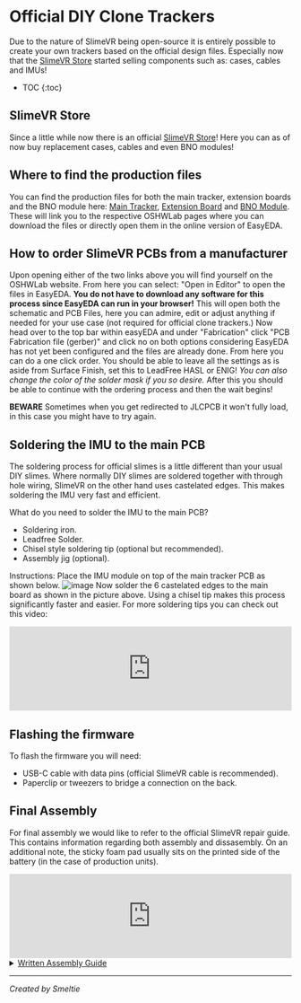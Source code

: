 # Official DIY Clone Trackers

Due to the nature of SlimeVR being open-source it is entirely possible to create your own trackers based on the official design files.
Especially now that the [SlimeVR Store](https://shop.slimevr.dev) started selling components such as: cases, cables and IMUs!

* TOC
{:toc}

## SlimeVR Store
Since a little while now there is an official [SlimeVR Store](https://shop.slimevr.dev)!
Here you can as of now buy replacement cases, cables and even BNO modules!

## Where to find the production files
You can find the production files for both the main tracker, extension boards and the BNO module here: [Main Tracker](https://oshwlab.com/slimevr/slimevr-main-board), [Extension Board](https://oshwlab.com/eirenliel/slimevr-diy-tracker-extension) and [BNO Module](https://oshwlab.com/eirenliel/bno085-module).
These will link you to the respective OSHWLab pages where you can download the files or directly open them in the online version of EasyEDA.

## How to order SlimeVR PCBs from a manufacturer
Upon opening either of the two links above you will find yourself on the OSHWLab website. From here you can select: "Open in Editor" to open the files in EasyEDA.
**You do not have to download any software for this process since EasyEDA can run in your browser!**
This will open both the schematic and PCB Files, here you can admire, edit or adjust anything if needed for your use case (not required for official clone trackers.)
Now head over to the top bar within easyEDA and under "Fabrication" click "PCB Fabrication file (gerber)" and click no on both options considering EasyEDA has not yet been configured and the files are already done.
From here you can do a one click order.
You should be able to leave all the settings as is aside from Surface Finish, set this to LeadFree HASL or ENIG!
*You can also change the color of the solder mask if you so desire.*
After this you should be able to continue with the ordering process and then the wait begins!

**BEWARE**
Sometimes when you get redirected to JLCPCB it won't fully load, in this case you might have to try again.

## Soldering the IMU to the main PCB
The soldering process for official slimes is a little different than your usual DIY slimes. Where normally DIY slimes are soldered together with through hole wiring, SlimeVR on the other hand uses castelated edges. This makes soldering the IMU very fast and efficient.

What do you need to solder the IMU to the main PCB?
- Soldering iron.
- Leadfree Solder.
- Chisel style soldering tip (optional but recommended).
- Assembly jig (optional).

Instructions:
Place the IMU module on top of the main tracker PCB as shown below.
![image](../assets/img/tracker_IMU_orientation.png)
Now solder the 6 castelated edges to the main board as shown in the picture above.
Using a chisel tip makes this process significantly faster and easier.
For more soldering tips you can check out this video:
<div class="video-container">
<iframe width="100%" height="auto" src="https://www.youtube.com/embed/P0YX_eKyfxA" title="YouTube video player" frameborder="0" allow="accelerometer; autoplay muted; clipboard-write; encrypted-media; gyroscope; picture-in-picture" allowfullscreen></iframe>
</div>


## Flashing the firmware
To flash the firmware you will need:
- USB-C cable with data pins (official SlimeVR cable is recommended).
- Paperclip or tweezers to bridge a connection on the back.

## Final Assembly  
For final assembly we would like to refer to the official SlimeVR repair guide. This contains information regarding both assembly and dissasembly. On an additional note, the sticky foam pad usually sits on the printed side of the battery (in the case of production units).
<div class="video-container">
<iframe width="100%" height="auto" src="https://www.youtube.com/embed/OxOgkBMEzME?si=jFoO5UXZPsxHKFEr" title="YouTube video player" frameborder="0" allow="accelerometer; autoplay muted; clipboard-write; encrypted-media; gyroscope; picture-in-picture" allowfullscreen></iframe>
</div>

<details>
<summary><u>Written Assembly Guide</u></summary>

|Amount |Part  |
|:---------:|:----:|
|1x |Case Top|
|1x |Case Bottom|
|2x |M2.5x10 Screw or M2.5x12|
|1x |PCB|
|1x | Battery|
|1x |Foam Pad|
|1x | Sticker|

Attach a foam pad to the center of the battery (text side).
Attach battery cable to the PCB.
Turn on the tracker by sliding the switch to the right, make sure the blue light blinks continuously.
Turn off the tracker by sliding the switch to the left!
Place the PCB with the components facing down into the top case(make sure to insert at an angle, the ports are aligned and it sits flush).
Place the battery with the foam side against the PCB, making sure the cable gets tucked under the battery.
Place the bottom case halve on the assembled top halve.
Screw the m3 screws into the cases to securely close it up, be careful not to pinch the battery cable!
Place the sticker on the back.




</details>

---
*Created by Smeltie*